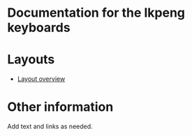 # Documentation for the Ikpeng keyboards


# Layouts

-   [Layout overview](layout.md)

# Other information

Add text and links as needed.
